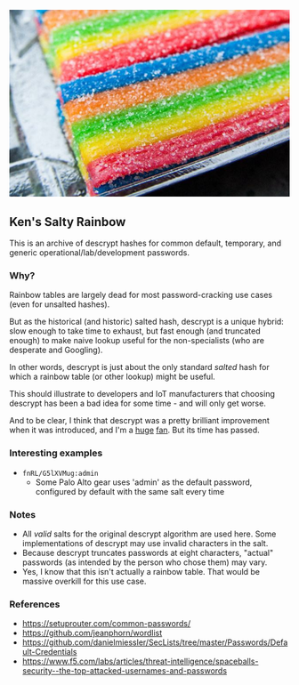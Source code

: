
![Rainbow candy coated with sugar](/img/kens-salty-rainbow.jpg)

## Ken's Salty Rainbow ##

This is an archive of descrypt hashes for common default, temporary, and generic operational/lab/development passwords.

### Why? ###
Rainbow tables are largely dead for most password-cracking use cases (even for unsalted hashes).

But as the historical (and historic) salted hash, descrypt is a unique hybrid: slow enough to take time to exhaust, but fast enough (and truncated enough) to make naive lookup useful for the non-specialists (who are desperate and Googling).

In other words, descrypt is just about the only standard *salted* hash for which a rainbow table (or other lookup) might be useful.

This should illustrate to developers and IoT manufacturers that choosing descrypt has been a bad idea for some time - and will only get worse.

And to be clear, I think that descrypt was a pretty brilliant improvement when it was introduced, and I'm a [huge](https://www.techsolvency.com/passwords/ztex/) [fan](https://minnie.tuhs.org/pipermail/tuhs/2019-October/019125.html). But its time has passed.

### Interesting examples ###
* `fnRL/G5lXVMug:admin`
  * Some Palo Alto gear uses 'admin' as the default password, configured by default with the same salt every time

### Notes ###
* All *valid* salts for the original descrypt algorithm are used here. Some implementations of descrypt may use invalid characters in the salt.
* Because descrypt truncates passwords at eight characters, "actual" passwords (as intended by the person who chose them) may vary.
* Yes, I know that this isn't actually a rainbow table. That would be massive overkill for this use case.

### References ###
* https://setuprouter.com/common-passwords/
* https://github.com/jeanphorn/wordlist
* https://github.com/danielmiessler/SecLists/tree/master/Passwords/Default-Credentials
* https://www.f5.com/labs/articles/threat-intelligence/spaceballs-security--the-top-attacked-usernames-and-passwords
